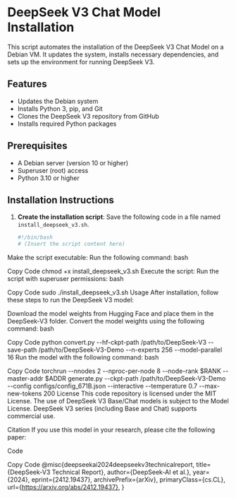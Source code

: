 # DeepSeek V3 Chat Model Installation

This script automates the installation of the DeepSeek V3 Chat Model on a Debian VM. It updates the system, installs necessary dependencies, and sets up the environment for running DeepSeek V3.

## Features

- Updates the Debian system
- Installs Python 3, pip, and Git
- Clones the DeepSeek V3 repository from GitHub
- Installs required Python packages

## Prerequisites

- A Debian server (version 10 or higher)
- Superuser (root) access
- Python 3.10 or higher

## Installation Instructions

1. **Create the installation script**:
   Save the following code in a file named `install_deepseek_v3.sh`.

   ```bash
   #!/bin/bash
   # (Insert the script content here)
Make the script executable:
Run the following command:
bash

Copy Code
chmod +x install_deepseek_v3.sh
Execute the script:
Run the script with superuser permissions:
bash

Copy Code
sudo ./install_deepseek_v3.sh
Usage
After installation, follow these steps to run the DeepSeek V3 model:

Download the model weights from Hugging Face and place them in the DeepSeek-V3 folder.
Convert the model weights using the following command:
bash

Copy Code
python convert.py --hf-ckpt-path /path/to/DeepSeek-V3 --save-path /path/to/DeepSeek-V3-Demo --n-experts 256 --model-parallel 16
Run the model with the following command:
bash

Copy Code
torchrun --nnodes 2 --nproc-per-node 8 --node-rank $RANK --master-addr $ADDR generate.py --ckpt-path /path/to/DeepSeek-V3-Demo --config configs/config_671B.json --interactive --temperature 0.7 --max-new-tokens 200
License
This code repository is licensed under the MIT License. The use of DeepSeek V3 Base/Chat models is subject to the Model License. DeepSeek V3 series (including Base and Chat) supports commercial use.

Citation
If you use this model in your research, please cite the following paper:

Code

Copy Code
@misc{deepseekai2024deepseekv3technicalreport,
      title={DeepSeek-V3 Technical Report}, 
      author={DeepSeek-AI et al.},
      year={2024},
      eprint={2412.19437},
      archivePrefix={arXiv},
      primaryClass={cs.CL},
      url={https://arxiv.org/abs/2412.19437}, 
}